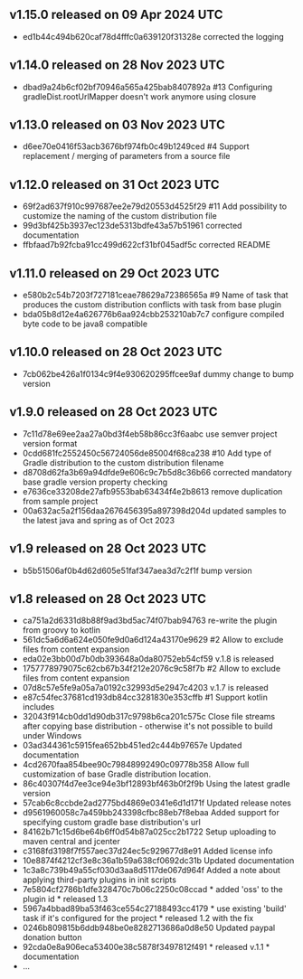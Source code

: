## v1.15.0 released on 09 Apr 2024 UTC
  * ed1b44c494b620caf78d4fffc0a639120f31328e corrected the logging
## v1.14.0 released on 28 Nov 2023 UTC
  * dbad9a24b6cf02bf70946a565a425bab8407892a #13 Configuring gradleDist.rootUrlMapper doesn't work anymore using closure
## v1.13.0 released on 03 Nov 2023 UTC
  * d6ee70e0416f53acb3676bf974fb0c49b1249ced #4 Support replacement / merging of parameters from a source file
## v1.12.0 released on 31 Oct 2023 UTC
  * 69f2ad637f910c997687ee2e79d20553d4525f29 #11 Add possibility to customize the naming of the custom distribution file
  * 99d3bf425b3937ec123de5313bdfe43a57b51961 corrected documentation
  * ffbfaad7b92fcba91cc499d622cf31bf045adf5c corrected README
## v1.11.0 released on 29 Oct 2023 UTC
  * e580b2c54b7203f727181ceae78629a72386565a #9 Name of task that produces the custom distribution conflicts with task from base plugin
  * bda05b8d12e4a626776b6aa924cbb253210ab7c7 configure compiled byte code to be java8 compatible
## v1.10.0 released on 28 Oct 2023 UTC
  * 7cb062be426a1f0134c9f4e930620295ffcee9af dummy change to bump version
## v1.9.0 released on 28 Oct 2023 UTC
  * 7c11d78e69ee2aa27a0bd3f4eb58b86cc3f6aabc use semver project version format
  * 0cdd681fc2552450c56724056de85004f68ca238 #10 Add type of Gradle distribution to the custom distribution filename
  * d8708d62fa3b69a94dfde9e606c9c7b5d8c36b66 corrected mandatory base gradle version property checking
  * e7636ce33208de27afb9553bab63434f4e2b8613 remove duplication from sample project
  * 00a632ac5a2f156daa2676456395a897398d204d updated samples to the latest java and spring as of Oct 2023
## v1.9 released on 28 Oct 2023 UTC
  * b5b51506af0b4d62d605e51faf347aea3d7c2f1f bump version
## v1.8 released on 28 Oct 2023 UTC
  * ca751a2d6331d8b88f9ad3bd5ac74f07bab94763 re-write the plugin from groovy to kotlin
  * 561dc5a6d6a624e050fe9d0a6d124a43170e9629 #2 Allow to exclude files from content expansion
  * eda02e3bb00d7b0db393648a0da80752eb54cf59 v.1.8 is released
  * 1757778979075c62cb67b34f212e2076c9c58f7b #2 Allow to exclude files from content expansion
  * 07d8c57e5fe9a05a7a0192c32993d5e2947c4203 v.1.7 is released
  * e87c54fec37681cd193db84cc3281830e353cffb #1 Support kotlin includes
  * 32043f914cb0dd1d90db317c9798b6ca201c575c Close file streams after copying base distribution - otherwise it's not possible to build under Windows
  * 03ad344361c5915fea652bb451ed2c444b97657e Updated documentation
  * 4cd2670faa854bee90c79848992490c09778b358 Allow full customization of base Gradle distribution location.
  * 86c40307f4d7ee3ce94e3bf12893bf463b0f2f9b Using the latest gradle version
  * 57cab6c8ccbde2ad2775bd4869e0341e6d1d171f Updated release notes
  * d9561960058c7a459bb243398cfbc88eb7f8ebaa Added support for specifying custom gradle base distribution's url
  * 84162b71c15d6be64b6ff0d54b87a025cc2b1722 Setup uploading to maven central and jcenter
  * c3168fd3198f7f557aec37d24ec5c929677d8e91 Added license info
  * 10e8874f4212cf3e8c36a1b59a638cf0692dc31b Updated documentation
  * 1c3a8c739b49a55cf030d3aa8d5117de067d964f Added a note about applying third-party plugins in init scripts
  * 7e5804cf2786b1dfe328470c7b06c2250c08ccad * added 'oss' to the plugin id * released 1.3
  * 5967a4bbad89ba53f463ce554c27188493cc4179 * use existing 'build' task if it's configured for the project * released 1.2 with the fix
  * 0246b809815b6ddb948be0e8282713686a0d8e50 Updated paypal donation button
  * 92cda0e8a906eca53400e38c5878f3497812f491 * released v.1.1 * documentation
  * ...